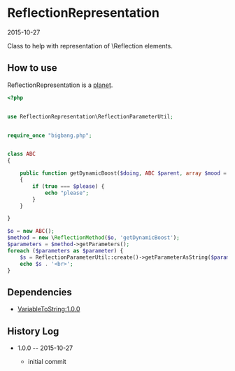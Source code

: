 ReflectionRepresentation
==========================
2015-10-27



Class to help with representation of \Reflection elements.





How to use
-------------

ReflectionRepresentation is a [planet](https://github.com/lingtalfi/Observer/blob/master/article/article.planetReference.eng.md).



```php
<?php


use ReflectionRepresentation\ReflectionParameterUtil;


require_once "bigbang.php";


class ABC
{

    public function getDynamicBoost($doing, ABC $parent, array $mood = ['oo' => 'pp'], &$please = true)
    {
        if (true === $please) {
            echo "please";
        }
    }

}

$o = new ABC();
$method = new \ReflectionMethod($o, 'getDynamicBoost');
$parameters = $method->getParameters();
foreach ($parameters as $parameter) {
    $s = ReflectionParameterUtil::create()->getParameterAsString($parameter);
    echo $s . '<br>';
}
```



Dependencies
------------------
    
- [VariableToString:1.0.0](https://github.com/lingtalfi/VariableToString)



History Log
------------------
    
- 1.0.0 -- 2015-10-27

    - initial commit